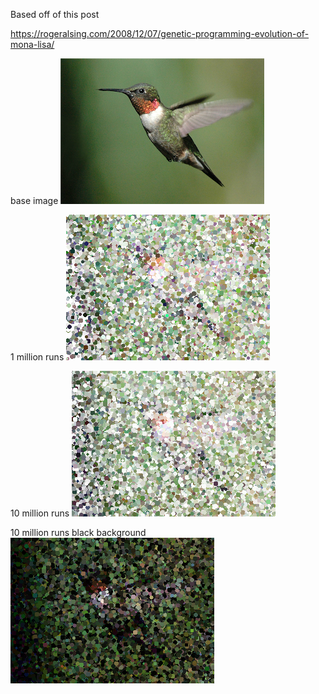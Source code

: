 Based off of this post

https://rogeralsing.com/2008/12/07/genetic-programming-evolution-of-mona-lisa/


base image
![alt text](https://raw.githubusercontent.com/sbeckeriv/make-me-an-image/master/base.png "base")

1 million runs
![alt text](https://raw.githubusercontent.com/sbeckeriv/make-me-an-image/master/1_mill.png "1 mill")

10 million runs
![alt text](https://raw.githubusercontent.com/sbeckeriv/make-me-an-image/master/run_9999999.png "10 mill")

10 million runs black background
![alt text](https://raw.githubusercontent.com/sbeckeriv/make-me-an-image/master/run_9999999_black_background.png "10 mill black")

